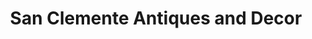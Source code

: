 ---
title: "San Clemente Antiques and Decor"
url: /san-clemente/san-clemente-antiques-and-decor/
shop: interior decoration
---